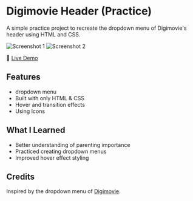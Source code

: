 # Digimovie Header (Practice)

A simple practice project to recreate the dropdown menu of Digimovie's header using HTML and CSS.

![Screenshot 1](./style/img/Screenshot1.png)
![Screenshot 2](./style/img/Screenshot2.png)

🔗 [Live Demo]([https://sedaghat-frontdev.github.io/digimovie-dropdown-practice/](https://sedaghat-frontdev.github.io/DigiMovies-Header-Practice/index-1MenuDigi.html))

## Features
- dropdown menu
- Built with only HTML & CSS
- Hover and transition effects
- Using Icons

## What I Learned
- Better understanding of parenting importance
- Practiced creating dropdown menus
- Improved hover effect styling

## Credits
Inspired by the dropdown menu of [Digimovie](https://digimovie.site/).
